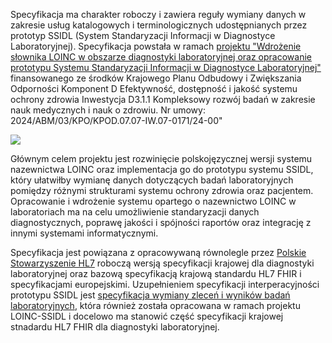 Specyfikacja ma charakter roboczy i zawiera reguły wymiany danych w zakresie usług katalogowych i terminologicznych udostępnianych przez prototyp SSIDL (System Standaryzacji Informacji w Diagnostyce Laboratoryjnej). Specyfikacja powstała w ramach [projektu "Wdrożenie słownika LOINC w obszarze diagnostyki laboratoryjnej oraz opracowanie prototypu Systemu Standaryzacji Informacji w Diagnostyce Laboratoryjnej"](https://loinc-ssidl.umed.pl/) finansowanego ze środków Krajowego Planu Odbudowy i Zwiększania Odporności Komponent D Efektywność, dostępność i jakość systemu ochrony zdrowia Inwestycja D3.1.1 Kompleksowy rozwój badań w zakresie nauk medycznych i nauk o zdrowiu. Nr umowy: 2024/ABM/03/KPO/KPOD.07.07-IW.07-0171/24-00"

![](assets\diagrams\SSIDL__logotyp__wersja_100x100.png)

Głównym celem projektu jest rozwinięcie polskojęzycznej wersji systemu nazewnictwa LOINC oraz implementacja go do prototypu systemu SSIDL, który ułatwiłby wymianę danych dotyczących badań laboratoryjnych pomiędzy różnymi strukturami systemu ochrony zdrowia oraz pacjentem. Opracowanie i wdrożenie systemu opartego o nazewnictwo LOINC w laboratoriach ma na celu umożliwienie standaryzacji danych diagnostycznych, poprawę jakości i spójności raportów oraz integrację z innymi systemami informatycznymi.

Specyfikacja jest powiązana z opracowywaną równolegle przez [Polskie Stowarzyszenie HL7](https://hl7.org.pl/) roboczą wersją specyfikacji krajowej dla diagnostyki laboratoryjnej oraz bazową specyfikacją krajową standardu HL7 FHIR i specyfikacjami europejskimi. Uzupełnieniem specyfikacji interperacyjności prototypu SSIDL jest [specyfikacja wymiany zleceń i wyników badań laboratoryjnych](exchange_artifacts.html), która również została opracowana w ramach projektu LOINC-SSIDL i docelowo ma stanowić część specyfikacji krajowej stnadardu HL7 FHIR dla diagnostyki laboratoryjnej.